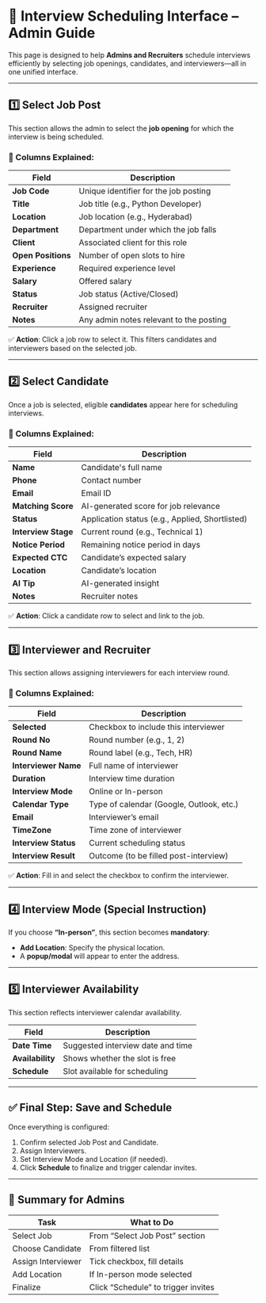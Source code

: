 # 🧾 Interview Scheduling Interface – Admin Guide

This page is designed to help **Admins and Recruiters** schedule interviews efficiently by selecting job openings, candidates, and interviewers—all in one unified interface.

---

## 1️⃣ Select Job Post

This section allows the admin to select the **job opening** for which the interview is being scheduled.

### 📌 Columns Explained:

| Field            | Description                               |
|------------------|-------------------------------------------|
| **Job Code**     | Unique identifier for the job posting     |
| **Title**        | Job title (e.g., Python Developer)        |
| **Location**     | Job location (e.g., Hyderabad)            |
| **Department**   | Department under which the job falls      |
| **Client**       | Associated client for this role           |
| **Open Positions** | Number of open slots to hire            |
| **Experience**   | Required experience level                 |
| **Salary**       | Offered salary                            |
| **Status**       | Job status (Active/Closed)                |
| **Recruiter**    | Assigned recruiter                        |
| **Notes**        | Any admin notes relevant to the posting   |

✅ **Action**: Click a job row to select it. This filters candidates and interviewers based on the selected job.

---

## 2️⃣ Select Candidate

Once a job is selected, eligible **candidates** appear here for scheduling interviews.

### 📌 Columns Explained:

| Field             | Description                                      |
|-------------------|--------------------------------------------------|
| **Name**          | Candidate's full name                            |
| **Phone**         | Contact number                                   |
| **Email**         | Email ID                                         |
| **Matching Score**| AI-generated score for job relevance             |
| **Status**        | Application status (e.g., Applied, Shortlisted)  |
| **Interview Stage** | Current round (e.g., Technical 1)              |
| **Notice Period** | Remaining notice period in days                  |
| **Expected CTC**  | Candidate’s expected salary                      |
| **Location**      | Candidate’s location                             |
| **AI Tip**        | AI-generated insight                             |
| **Notes**         | Recruiter notes                                  |

✅ **Action**: Click a candidate row to select and link to the job.

---

## 3️⃣ Interviewer and Recruiter

This section allows assigning interviewers for each interview round.

### 📌 Columns Explained:

| Field             | Description                                     |
|-------------------|-------------------------------------------------|
| **Selected**      | Checkbox to include this interviewer            |
| **Round No**      | Round number (e.g., 1, 2)                        |
| **Round Name**    | Round label (e.g., Tech, HR)                    |
| **Interviewer Name** | Full name of interviewer                     |
| **Duration**      | Interview time duration                         |
| **Interview Mode**| Online or In-person                             |
| **Calendar Type** | Type of calendar (Google, Outlook, etc.)        |
| **Email**         | Interviewer’s email                             |
| **TimeZone**      | Time zone of interviewer                        |
| **Interview Status** | Current scheduling status                    |
| **Interview Result** | Outcome (to be filled post-interview)       |

✅ **Action**: Fill in and select the checkbox to confirm the interviewer.

---

## 4️⃣ Interview Mode (Special Instruction)

If you choose **“In-person”**, this section becomes **mandatory**:

- **Add Location**: Specify the physical location.
- A **popup/modal** will appear to enter the address.

---

## 5️⃣ Interviewer Availability

This section reflects interviewer calendar availability.

| Field       | Description                              |
|-------------|------------------------------------------|
| **Date Time** | Suggested interview date and time     |
| **Availability** | Shows whether the slot is free     |
| **Schedule** | Slot available for scheduling           |

---

## ✅ Final Step: Save and Schedule

Once everything is configured:

1. Confirm selected Job Post and Candidate.
2. Assign Interviewers.
3. Set Interview Mode and Location (if needed).
4. Click **Schedule** to finalize and trigger calendar invites.

---

## 📌 Summary for Admins

| Task              | What to Do                            |
|-------------------|----------------------------------------|
| Select Job        | From “Select Job Post” section         |
| Choose Candidate  | From filtered list                     |
| Assign Interviewer| Tick checkbox, fill details            |
| Add Location      | If In-person mode selected             |
| Finalize          | Click “Schedule” to trigger invites    |

